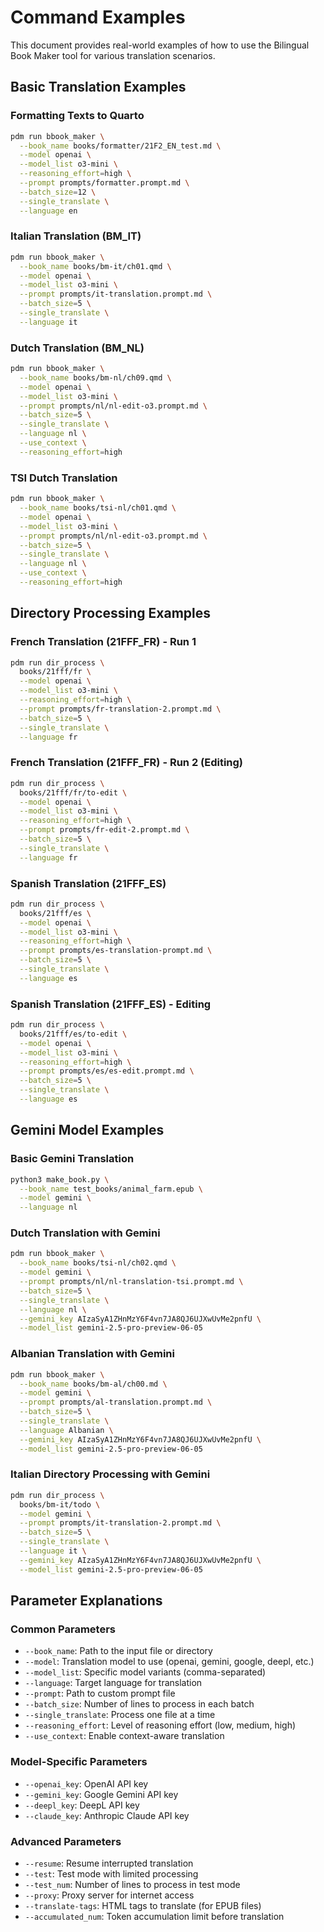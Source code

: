# Command Examples

This document provides real-world examples of how to use the Bilingual Book Maker tool for various translation scenarios.

## Basic Translation Examples

### Formatting Texts to Quarto

```bash
pdm run bbook_maker \
  --book_name books/formatter/21F2_EN_test.md \
  --model openai \
  --model_list o3-mini \
  --reasoning_effort=high \
  --prompt prompts/formatter.prompt.md \
  --batch_size=12 \
  --single_translate \
  --language en
```

### Italian Translation (BM_IT)

```bash
pdm run bbook_maker \
  --book_name books/bm-it/ch01.qmd \
  --model openai \
  --model_list o3-mini \
  --prompt prompts/it-translation.prompt.md \
  --batch_size=5 \
  --single_translate \
  --language it
```

### Dutch Translation (BM_NL)

```bash
pdm run bbook_maker \
  --book_name books/bm-nl/ch09.qmd \
  --model openai \
  --model_list o3-mini \
  --prompt prompts/nl/nl-edit-o3.prompt.md \
  --batch_size=5 \
  --single_translate \
  --language nl \
  --use_context \
  --reasoning_effort=high
```

### TSI Dutch Translation

```bash
pdm run bbook_maker \
  --book_name books/tsi-nl/ch01.qmd \
  --model openai \
  --model_list o3-mini \
  --prompt prompts/nl/nl-edit-o3.prompt.md \
  --batch_size=5 \
  --single_translate \
  --language nl \
  --use_context \
  --reasoning_effort=high
```

## Directory Processing Examples

### French Translation (21FFF_FR) - Run 1

```bash
pdm run dir_process \
  books/21fff/fr \
  --model openai \
  --model_list o3-mini \
  --reasoning_effort=high \
  --prompt prompts/fr-translation-2.prompt.md \
  --batch_size=5 \
  --single_translate \
  --language fr
```

### French Translation (21FFF_FR) - Run 2 (Editing)

```bash
pdm run dir_process \
  books/21fff/fr/to-edit \
  --model openai \
  --model_list o3-mini \
  --reasoning_effort=high \
  --prompt prompts/fr-edit-2.prompt.md \
  --batch_size=5 \
  --single_translate \
  --language fr
```

### Spanish Translation (21FFF_ES)

```bash
pdm run dir_process \
  books/21fff/es \
  --model openai \
  --model_list o3-mini \
  --reasoning_effort=high \
  --prompt prompts/es-translation-prompt.md \
  --batch_size=5 \
  --single_translate \
  --language es
```

### Spanish Translation (21FFF_ES) - Editing

```bash
pdm run dir_process \
  books/21fff/es/to-edit \
  --model openai \
  --model_list o3-mini \
  --reasoning_effort=high \
  --prompt prompts/es/es-edit.prompt.md \
  --batch_size=5 \
  --single_translate \
  --language es
```

## Gemini Model Examples

### Basic Gemini Translation

```bash
python3 make_book.py \
  --book_name test_books/animal_farm.epub \
  --model gemini \
  --language nl
```

### Dutch Translation with Gemini

```bash
pdm run bbook_maker \
  --book_name books/tsi-nl/ch02.qmd \
  --model gemini \
  --prompt prompts/nl/nl-translation-tsi.prompt.md \
  --batch_size=5 \
  --single_translate \
  --language nl \
  --gemini_key AIzaSyA1ZHnMzY6F4vn7JA8QJ6UJXwUvMe2pnfU \
  --model_list gemini-2.5-pro-preview-06-05
```

### Albanian Translation with Gemini

```bash
pdm run bbook_maker \
  --book_name books/bm-al/ch00.md \
  --model gemini \
  --prompt prompts/al-translation.prompt.md \
  --batch_size=5 \
  --single_translate \
  --language Albanian \
  --gemini_key AIzaSyA1ZHnMzY6F4vn7JA8QJ6UJXwUvMe2pnfU \
  --model_list gemini-2.5-pro-preview-06-05
```

### Italian Directory Processing with Gemini

```bash
pdm run dir_process \
  books/bm-it/todo \
  --model gemini \
  --prompt prompts/it-translation-2.prompt.md \
  --batch_size=5 \
  --single_translate \
  --language it \
  --gemini_key AIzaSyA1ZHnMzY6F4vn7JA8QJ6UJXwUvMe2pnfU \
  --model_list gemini-2.5-pro-preview-06-05
```

## Parameter Explanations

### Common Parameters

- `--book_name`: Path to the input file or directory
- `--model`: Translation model to use (openai, gemini, google, deepl, etc.)
- `--model_list`: Specific model variants (comma-separated)
- `--language`: Target language for translation
- `--prompt`: Path to custom prompt file
- `--batch_size`: Number of lines to process in each batch
- `--single_translate`: Process one file at a time
- `--reasoning_effort`: Level of reasoning effort (low, medium, high)
- `--use_context`: Enable context-aware translation

### Model-Specific Parameters

- `--openai_key`: OpenAI API key
- `--gemini_key`: Google Gemini API key
- `--deepl_key`: DeepL API key
- `--claude_key`: Anthropic Claude API key

### Advanced Parameters

- `--resume`: Resume interrupted translation
- `--test`: Test mode with limited processing
- `--test_num`: Number of lines to process in test mode
- `--proxy`: Proxy server for internet access
- `--translate-tags`: HTML tags to translate (for EPUB files)
- `--accumulated_num`: Token accumulation limit before translation 